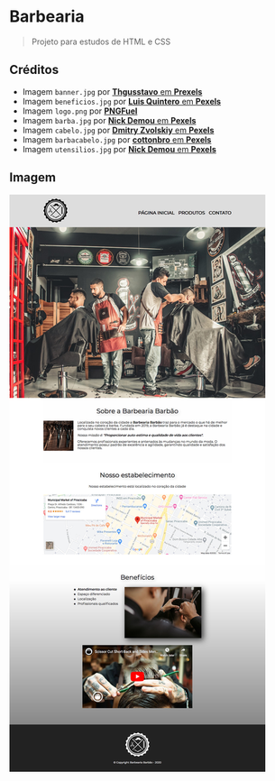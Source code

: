 # Barbearia

> Projeto para estudos de HTML e CSS

## Créditos

* Imagem `banner.jpg` por [**Thgusstavo** em **Prexels**](https://www.pexels.com/photo/men-having-their-haircut-1813272/)
* Imagem `beneficios.jpg` por [**Luis Quintero** em **Pexels**](https://www.pexels.com/photo/selective-focus-photography-of-a-barber-1453005/)
* Imagem `logo.png` por [**PNGFuel**](https://www.pngfuel.com/free-png/oxuug)
* Imagem `barba.jpg` por [**Nick Demou** em **Pexels**](https://www.pexels.com/photo/person-holding-gray-straight-razor-1319461/)
* Imagem `cabelo.jpg` por [**Dmitry Zvolskiy** em **Pexels**](https://www.pexels.com/photo/person-combing-person-s-hair-1570807/)
* Imagem `barbacabelo.jpg` por [**cottonbro** em **Pexels**](https://www.pexels.com/photo/man-in-white-and-black-stripe-shirt-holding-black-pen-3998429/)
* Imagem `utensilios.jpg` por [**Nick Demou** em **Pexels**](https://www.pexels.com/photo/several-scissors-1319460/)

## Imagem

![Imagem do site](captura.png)
